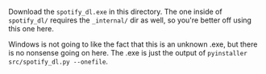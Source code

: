 Download the `spotify_dl.exe` in this directory.  The one inside of `spotify_dl/` requires the `_internal/` dir as well, so you're better off using this one here.

Windows is not going to like the fact that this is an unknown .exe, but there is no nonsense going on here.  The .exe is just the output of `pyinstaller src/spotify_dl.py --onefile`.
